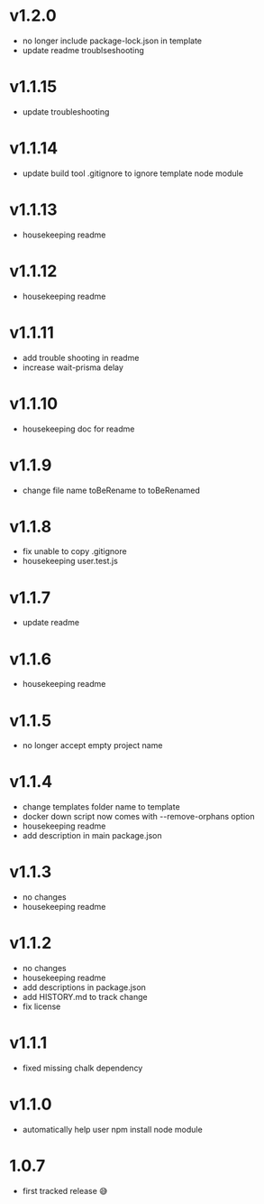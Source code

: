# v1.2.0

- no longer include package-lock.json in template
- update readme troublseshooting

# v1.1.15

- update troubleshooting

# v1.1.14

- update build tool .gitignore to ignore template node module

# v1.1.13

- housekeeping readme

# v1.1.12

- housekeeping readme

# v1.1.11

- add trouble shooting in readme
- increase wait-prisma delay

# v1.1.10

- housekeeping doc for readme

# v1.1.9

- change file name toBeRename to toBeRenamed

# v1.1.8

- fix unable to copy .gitignore
- housekeeping user.test.js

# v1.1.7

- update readme

# v1.1.6

- housekeeping readme

# v1.1.5

- no longer accept empty project name

# v1.1.4

- change templates folder name to template
- docker down script now comes with --remove-orphans option
- housekeeping readme
- add description in main package.json

# v1.1.3

- no changes
- housekeeping readme

# v1.1.2

- no changes
- housekeeping readme
- add descriptions in package.json
- add HISTORY.md to track change
- fix license

# v1.1.1

- fixed missing chalk dependency

# v1.1.0

- automatically help user npm install node module

# 1.0.7

- first tracked release 😅
